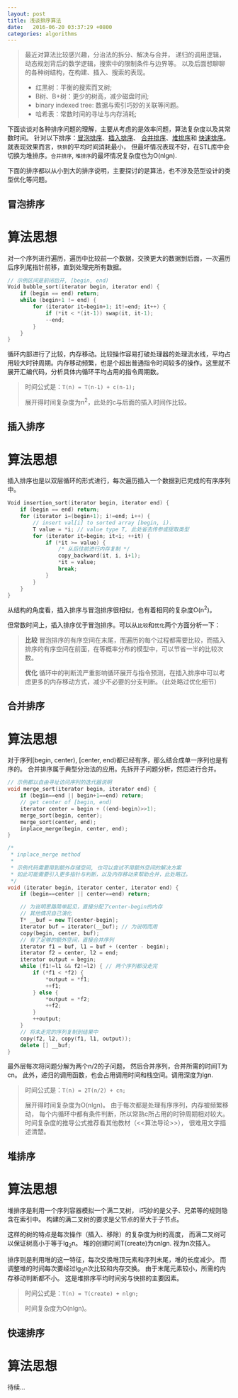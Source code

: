 ```yaml
---
layout: post
title: 浅谈排序算法
date:   2016-06-20 03:37:29 +0800
categories: algorithms
---
```


> 最近对算法比较感兴趣，分治法的拆分、解决与合并，
递归的调用逻辑，动态规划背后的数学逻辑，搜索中的限制条件与边界等。
> 以及后面想聊聊的各种树结构，在构建、插入、搜索的表现。
>
> - 红黑树：平衡的搜索而叉树;
> - B树、B+树：更少的树高，减少磁盘时间; 
> - binary indexed tree: 数据与索引巧妙的关联等问题。
> - 哈希表：常数时间的寻址与内存消耗;

下面谈谈对各种排序问题的理解，主要从考虑的是效率问题，算法复杂度以及其常数时间。
针对以下排序：[冒泡排序](#bubble_sort)、[插入排序](#insertion_sort)、
[合并排序](#merge_sort)、[堆排序](#heap_sort)和
[快速排序](#quick_sort)。
就表现效果而言，`快排`的平均时间消耗最小，
但最坏情况表现不好，在STL库中会切换为堆排序。`合并排序`, 
`堆排序`的最坏情况复杂度也为O(nlgn). 

下面的排序都以从小到大的排序说明，主要探讨的是算法，也不涉及范型设计的类型优化等问题。

## <span id = "bubble_sort">冒泡排序</span> ##

# 算法思想 #

对一个序列进行遍历，遍历中比较前一个数据，交换更大的数据到后面，一次遍历后序列尾指针前移，直到处理完所有数据。

```C++
// 示例区间是前闭后开, [begin, end)
Void bubble_sort(iterator begin, iterator end) {
    if (begin == end) return;
    while (begin+1 != end) {
        for (iterator it=begin+1; it!=end; it++) {
            if (*it < *(it-1)) swap(it, it-1);
            --end;
        }
    }
}
```

循环内部进行了比较，内存移动。比较操作容易打破处理器的处理流水线，平均占用较大时钟周期。内存移动频繁，也是个超出普通指令时间较多的操作。这里就不展开汇编代码，分析具体内循环平均占用的指令周期数。

> 
> 时间公式是：`T(n) = T(n-1) + c(n-1); `
> 
> 展开得时间复杂度为n<sup>2</sup>，此处的c与后面的插入时间作比较。

## <span id = "insertion_sort">插入排序</span> ##

# 算法思想 #

插入排序也是以双层循环的形式进行，每次遍历插入一个数据到已完成的有序序列中。

```C++
Void insertion_sort(iterator begin, iterator end) {
    if (begin == end) return;
    for (iterator i=(begin+1); i!=end; i++) {
        // insert val[i] to sorted array [begin, i).
        T value = *i; // value type T, 此处省去传参或提取类型
        for (iterator it=begin; it<i; ++it) {
            if (*it >= value) {
                /* 从后往前进行内存复制 */
                copy_backward(it, i, i+1);
                *it = value;
                break;
            }
        }
    }
}
```

从结构的角度看，插入排序与冒泡排序很相似，也有着相同的复杂度O(n<sup>2</sup>)。

但常数时间上，插入排序优于冒泡排序。可以从`比较`和`优化`两个方面分析一下：

>
> **比较** 冒泡排序的有序空间在末尾，而遍历的每个过程都需要比较，而插入排序的有序空间在前面，在等概率分布的模型中，可以节省一半的比较次数。
>
> **优化** 循环中的判断流严重影响循环展开与指令预测，在插入排序中可以考虑更多的内存移动方式，减少不必要的分支判断。（此处略过优化细节）

## <span id = "merge_sort">合并排序</span> ##

# 算法思想 #

对于序列[begin, center), [center, end)都已经有序，那么结合成单一序列也是有序的。
合并排序属于典型分治法的应用。先拆开子问题分析，然后进行合并。

```C++
// 示例都以自由寻址访问序列的迭代器说明
void merge_sort(iterator begin, iterator end) {
    if (begin==end || begin+1==end) return;
    // get center of [begin, end)
    iterator center = begin + ((end-begin)>>1);
    merge_sort(begin, center);
    merge_sort(center, end);
    inplace_merge(begin, center, end);
}

/*
 * inplace_merge method
 *
 * 示例代码需要用到额外存储空间, 也可以尝试不用额外空间的解决方案
 * 如此可能需要引入更多指针与判断，以及内存移动来帮助合并，此处略过。
 */
void (iterator begin, iterator center, iterator end) {
    if (begin==center || center==end) return;

    // 为说明思路简单起见，直接分配了center-begin的内存
    // 其他情况自己演化
    T* __buf = new T[center-begin];
    iterator buf = iterator(__buf); // 为说明而用
    copy(begin, center, buf);
    // 有了足够的额外空间，直接合并序列
    iterator f1 = buf, l1 = buf + (center - begin);
    iterator f2 = center, l2 = end;
    iterator output = begin;
    while (f1!=l1 && f2!=l2) { // 两个序列都没走完
        if (*f1 < *f2) {
            *output = *f1;
            ++f1;
        } else {
            *output = *f2;
            ++f2;
        }
        ++output;
    }
    // 将未走完的序列复制到结果中
    copy(f2, l2, copy(f1, l1, output));
    delete [] __buf;
}
```

最外层每次将问题分解为两个n/2的子问题，
然后合并序列，合并所需的时间T为cn。
此外，递归的调用函数，也会占用调用时间和栈空间。调用深度为lgn.

> 
> 时间公式是：`T(n) = 2T(n/2) + cn; `
> 
> 展开得时间复杂度为O(nlgn)。
> 由于每次都是处理有序序列，内存被频繁移动，
> 每个内循环中都有条件判断，所以常熟c所占用的时钟周期相对较大。
> 时间复杂度的推导公式推荐看其他教材（<<算法导论>>），
> 很难用文字描述清楚。

## <span id = "heap_sort">堆排序</span> ##

# 算法思想 #

堆排序是利用一个序列容器模拟一个满二叉树，
i巧妙的是父子、兄弟等的规则隐含在索引中。
构建的满二叉树的要求是父节点的至大于子节点。

这样的树的特点是每次操作（插入、移除）的复杂度为树的高度，
而满二叉树可以保证树高小于等于lg<sub>2</sub>n。
堆的创建时间T(create)为cnlgn. 视为n次插入。

排序则是利用堆的这一特征，每次交换堆顶元素和序列末尾，堆的长度减少。
而调整堆的时间每次要经过lg<sub>2</sub>n次比较和内存交换。
由于末尾元素较小，所需的内存移动判断都不小。
这是堆排序平均时间劣与快排的主要因素。

> 
> 时间公式是：`T(n) = T(create) + nlgn; `
> 
> 时间复杂度为O(nlgn)。

## <span id = "quick_sort">快速排序</span> ##

# 算法思想 #

待续...
